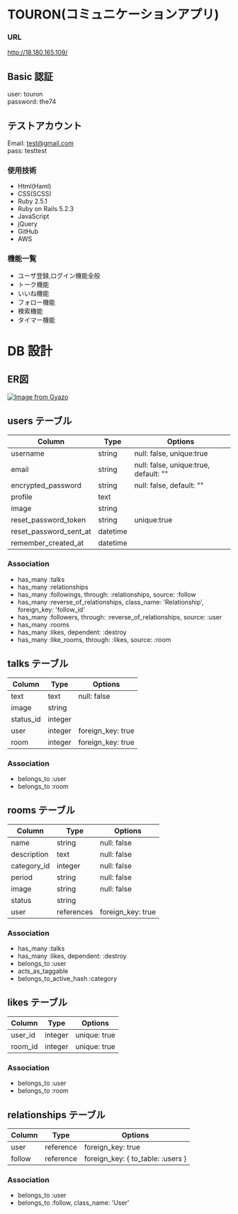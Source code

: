 # TOURON(コミュニケーションアプリ)

### URL

http://18.180.165.109/

## Basic 認証

user: touron<br>
password: the74

## テストアカウント

Email: test@gmail.com<br>
pass: testtest



### 使用技術
- Html(Haml)<br>
- CSS(SCSS)<br>
- Ruby 2.5.1<br>
- Ruby on Rails 5.2.3<br>
- JavaScript<br>
- jQuery<br>
- GitHub<br>
- AWS


### 機能一覧 

- ユーザ登録,ログイン機能全般
- トーク機能
- いいね機能
- フォロー機能
- 検索機能
- タイマー機能

# DB 設計
## ER図
[![Image from Gyazo](https://i.gyazo.com/67e21f3891f3327d2e876595f175cbde.png)](https://gyazo.com/67e21f3891f3327d2e876595f175cbde)

## users テーブル

| Column                 | Type      | Options                               |
| ---------------------- | --------- | ------------------------------------- |
| username               | string    | null: false, unique:true              |
| email                  | string    | null: false, unique:true, default: "" |
| encrypted_password     | string    | null: false, default: ""              |
| profile                | text      |                                       |
| image                  | string    |                                       |
| reset_password_token   | string    | unique:true                           |
| reset_password_sent_at | datetime  |                                       |
| remember_created_at    | datetime  |                                       |

### Association

- has_many :talks
- has_many :relationships
- has_many :followings, through: :relationships, source: :follow
- has_many :reverse_of_relationships, class_name: 'Relationship', foreign_key: 'follow_id'
- has_many :followers, through: :reverse_of_relationships, source: :user
- has_many :rooms
- has_many :likes, dependent: :destroy
- has_many :like_rooms, through: :likes, source: :room

## talks テーブル

| Column    | Type      | Options                        |
| --------- | --------- | ------------------------------ |
| text      | text      | null: false |
| image     | string    |                                |
| status_id | integer   |                                |
| user      | integer   | foreign_key: true              |
| room      | integer   | foreign_key: true              |

### Association

- belongs_to :user
- belongs_to :room

## rooms テーブル

| Column      | Type       | Options           |
| ----------- | ---------- | ----------------- |
| name        | string     | null: false       |
| description | text       | null: false       |
| category_id | integer    | null: false       |
| period      | string     | null: false       |
| image       | string     | null: false       |
| status      | string     |                   |
| user        | references | foreign_key: true |

### Association

- has_many :talks
- has_many :likes, dependent: :destroy
- belongs_to :user
- acts_as_taggable
- belongs_to_active_hash :category

## likes テーブル

| Column  | Type    | Options      |
| ------- | ------- | ------------ |
| user_id | integer | unique: true |
| room_id | integer | unique: true |

### Association

- belongs_to :user
- belongs_to :room

## relationships テーブル

| Column | Type      | Options                           |
| ------ | --------- | --------------------------------- |
| user   | reference | foreign_key: true                 |
| follow | reference | foreign_key: { to_table: :users } |

### Association

- belongs_to :user
- belongs_to :follow, class_name: 'User'

